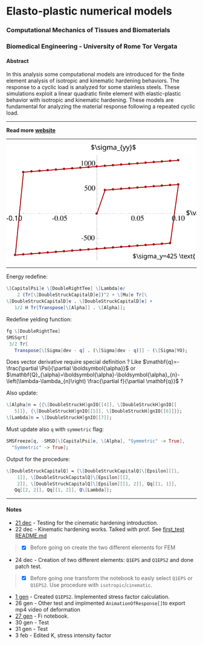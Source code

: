 # Elasto-plastic numerical models
### Computational Mechanics of Tissues and Biomaterials
### Biomedical Engineering - University of Rome Tor Vergata

#### Abstract

In this analysis some computational models are introduced for the finite element analysis of isotropic and kinematic hardening behaviors. The response to a cyclic load is analyzed for some stainless steels. These simulations exploit a linear quadratic finite element with elastic-plastic behavior with isotropic and kinematic hardening. These models are fundamental for analyzing the material response following a repeated cyclic load.

---

**Read more [website](https://alessandromastrofini.it/en/2022/01/30/elasto-plastic-hardening-models/)**

---

 ![](https://github.com/mastroalex/elasto-plastic/blob/main/report/figures/patch_425_1054_tex.svg)
 
 ---
 
 Energy redefine:

```mathematica
\[CapitalPsi]e \[DoubleRightTee] \[Lambda]e/
    2 (Tr[\[DoubleStruckCapitalD]e])^2 + \[Mu]e Tr[\
\[DoubleStruckCapitalD]e . \[DoubleStruckCapitalD]e] + 
   1/2 H Tr[Transpose[\[Alpha]] . \[Alpha]];
   ```

   Redefine yelding function:

   ```mathematica
  fg \[DoubleRightTee] 
  SMSSqrt[
    3/2 Tr[
      Transpose[\[Sigma]dev - q] . (\[Sigma]dev - q)]] - (\[Sigma]YO);
  ```

  Does vector derivative require special definition ? Like $\mathbf{q}=-\frac{\partial \Psi}{\partial \boldsymbol{\alpha}}$ or $\mathbf{Q}_{\alpha}=\boldsymbol{\alpha}-\boldsymbol{\alpha}_{n}-\left(\lambda-\lambda_{n}\right) \frac{\partial f}{\partial \mathbf{q}}$ ? 

  Also update:

  ```mathematica
  \[Alpha]n = {{\[DoubleStruckH]gnIO[[4]], \[DoubleStruckH]gnIO[[
     5]]}, {\[DoubleStruckH]gnIO[[5]], \[DoubleStruckH]gnIO[[6]]}};
\[Lambda]n = \[DoubleStruckH]gnIO[[7]];
```

Must update also `q` with `symmetric` flag:

```mathematica
SMSFreeze[q, -SMSD[\[CapitalPsi]e, \[Alpha], "Symmetric" -> True], 
  "Symmetric" -> True];
```

Output for the procedure:
```mathematica
\[DoubleStruckCapitalQ] = {\[DoubleStruckCapitalQ]\[Epsilon][[1, 
    1]], \[DoubleStruckCapitalQ]\[Epsilon][[2, 
    2]], \[DoubleStruckCapitalQ]\[Epsilon][[1, 2]], Qq[[1, 1]], 
   Qq[[2, 2]], Qq[[1, 2]], Q\[Lambda]};
   ```
   ---
   
 
 #### Notes

- [21 dec](/_nb%20file/first_test/README.md) - Testing for the cinematic hardening introduction.
- 22 dec - Kinematic hardening works. Talked with prof. See [first_test README.md](/_nb%20file/first_test/README.md)

> - [x] Before going on create the two different elements for FEM

- 24 dec - Creation of two different elements: `Q1EPS`  and `Q1EPS2` and done patch test.
  
> - [x] Before going one transform the notebook to easly select `Q1EPS` or `Q1EPS2`. Use procedure with `isotropic`/`cinematic`.

- [1 gen](/_nb%20file/test/README.md) - Created `Q1EPS2`. Implemented stress factor calculation.
- 26 gen - Other test and implmented `AnimationOfResponse[]`to export mp4 video of deformation
- [27 gen](/_nb%20file/final/README.md) - Fi notebook.
- 30 gen - Test
- 31 gen - Test
- 3 feb - Edited K, stress intensity factor
